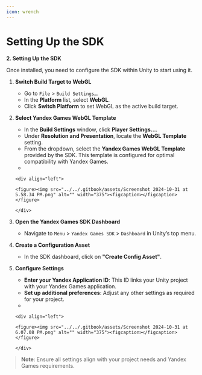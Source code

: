 ```yaml
---
icon: wrench
---
```


# Setting Up the SDK

**2. Setting Up the SDK**

Once installed, you need to configure the SDK within Unity to start using it.

1. **Switch Build Target to WebGL**
   * Go to `File` > `Build Settings…`.
   * In the **Platform** list, select **WebGL**.
   * Click **Switch Platform** to set WebGL as the active build target.
2. **Select Yandex Games WebGL Template**
   * In the **Build Settings** window, click **Player Settings…**.
   * Under **Resolution and Presentation**, locate the **WebGL Template** setting.
   * From the dropdown, select the **Yandex Games WebGL Template** provided by the SDK. This template is configured for optimal compatibility with Yandex Games.
   *

       <div align="left">

       <figure><img src="../../.gitbook/assets/Screenshot 2024-10-31 at 5.58.34 PM.png" alt="" width="375"><figcaption></figcaption></figure>

       </div>
3. **Open the Yandex Games SDK Dashboard**
   * Navigate to `Menu` > `Yandex Games SDK` > `Dashboard` in Unity’s top menu.
4. **Create a Configuration Asset**
   * In the SDK dashboard, click on **"Create Config Asset"**.
5. **Configure Settings**
   * **Enter your Yandex Application ID**: This ID links your Unity project with your Yandex Games application.
   * **Set up additional preferences**: Adjust any other settings as required for your project.
   *

       <div align="left">

       <figure><img src="../../.gitbook/assets/Screenshot 2024-10-31 at 6.07.08 PM.png" alt="" width="375"><figcaption></figcaption></figure>

       </div>

> **Note**: Ensure all settings align with your project needs and Yandex Games requirements.
